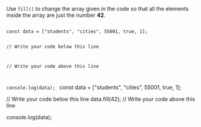 Use `fill()` to change the array given in the
code so that all the elements
inside the array are just the number
**42**.

<codeblock language="javascript" type="exercise" testMode="fixedInput">
<code>
const data = ["students", "cities", 55001, true, 1];

// Write your code below this line

// Write your code above this line

console.log(data);
</code>
<solution>
const data = ["students", "cities", 55001, true, 1];

// Write your code below this line
data.fill(42);
// Write your code above this line

console.log(data);
</solution>
</codeblock>
